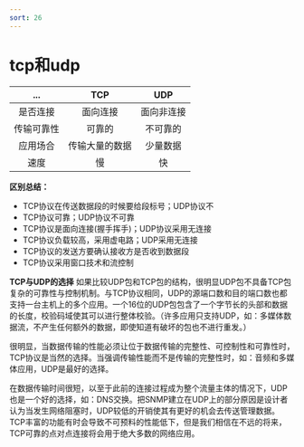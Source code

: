 ```yaml
---
sort: 26
---
```

# tcp和udp

| ... |	TCP |	UDP |
| :---: | :---: | :---: |
|是否连接	 | 面向连接 |	面向非连接 |
|传输可靠性 |	可靠的 |	不可靠的 |
|应用场合 |	传输大量的数据 |	少量数据
|速度 |	慢 |	快


**区别总结：**
- TCP协议在传送数据段的时候要给段标号；UDP协议不
- TCP协议可靠；UDP协议不可靠
- TCP协议是面向连接(握手挥手)；UDP协议采用无连接
- TCP协议负载较高，采用虚电路；UDP采用无连接
- TCP协议的发送方要确认接收方是否收到数据段
- TCP协议采用窗口技术和流控制

**TCP与UDP的选择**
如果比较UDP包和TCP包的结构，很明显UDP包不具备TCP包复杂的可靠性与控制机制。与TCP协议相同，UDP的源端口数和目的端口数也都支持一台主机上的多个应用。一个16位的UDP包包含了一个字节长的头部和数据的长度，校验码域使其可以进行整体校验。（许多应用只支持UDP，如：多媒体数据流，不产生任何额外的数据，即使知道有破坏的包也不进行重发。）

很明显，当数据传输的性能必须让位于数据传输的完整性、可控制性和可靠性时，TCP协议是当然的选择。当强调传输性能而不是传输的完整性时，如：音频和多媒体应用，UDP是最好的选择。

在数据传输时间很短，以至于此前的连接过程成为整个流量主体的情况下，UDP也是一个好的选择，如：DNS交换。把SNMP建立在UDP上的部分原因是设计者认为当发生网络阻塞时，UDP较低的开销使其有更好的机会去传送管理数据。TCP丰富的功能有时会导致不可预料的性能低下，但是我们相信在不远的将来，TCP可靠的点对点连接将会用于绝大多数的网络应用。
